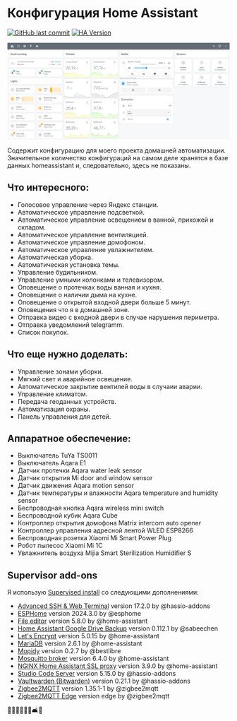 # Конфигурация Home Assistant 

[![GitHub last commit](https://img.shields.io/github/last-commit/alexfrydr/home_assistant_config?style=plasticr)](https://github.com/alexfrydr/home_assistant_config/commits/master)
[![HA Version](https://img.shields.io/badge/Running%20Home%20Asssistant-2024.3.1%20-darkblue)](https://github.com/home-assistant/core/releases/tag/2024.3.1)

![Home Assistant](https://github.com/alexfrydr/home_assistant_config/blob/master/screen.JPG)

Содержит конфигурацию для моего проекта домашней автоматизации. Значительное количество конфигураций на самом деле хранятся
в базе данных homeassistant и, следовательно, здесь не показаны.

## Что интересного:
- Голосовое управление через Яндекс станции.
- Автоматическое управление подсветкой.
- Автоматическое управление освещением в ванной, прихожей и складом.
- Автоматическое управление вентиляцией.
- Автоматическое управление домофоном.
- Автоматическое управление увлажнителем.
- Автоматическая уборка.
- Автоматическая установка темы.
- Управление будильником.
- Управление умными колонками и телевизором.
- Оповещение о протечках воды ванная и кухня.
- Оповещение о наличии дыма на кухне.
- Оповещение о открытой входной двери больше 5 минут.
- Оповещения что я в домашней зоне.
- Отправка видео с входной двери в случае нарушения периметра.
- Отправка уведомлений telegramm.
- Список покупок.

## Что еще нужно доделать:
- Управление зонами уборки.
- Мягкий свет и аварийное освещение.
- Автоматическое закрытие вентилей воды в случаии аварии.
- Управление климатом.
- Передача геоданных устройств.
- Автоматизация охраны.
- Панель управления для детей.

## Аппаратное обеспечение:
- Выключатель TuYa TS0011
- Выключатель Aqara E1
- Датчик протечки Aqara water leak sensor
- Датчик открытия Mi door and window sensor
- Датчик движения Aqara motion sensor
- Датчик температуры и влажности Aqara temperature and humidity sensor
- Беспроводная кнопка Aqara wireless mini switch
- Беспроводной кубик Aqara Cube 
- Контроллер открытия  домофона Matrix intercom auto opener
- Контроллер управления адресной лентой WLED ESP8266
- Беспроводная розетка Xiaomi Mi Smart Power Plug
- Робот пылесос Xiaomi Mi 1C
- Увлажнитель воздуха Mijia Smart Sterilization Humidifier S

## Supervisor add-ons

Я использую [Supervised install](https://www.home-assistant.io/getting-started/) со следующими дополнениями:

- [Advanced SSH & Web Terminal](https://github.com/hassio-addons/addon-ssh) version 17.2.0 by @hassio-addons
- [ESPHome](https://github.com/esphome/) version 2024.3.0 by @esphome
- [File editor](https://github.com/home-assistant/addons/tree/master/configurator) version 5.8.0 by @home-assistant
- [Home Assistant Google Drive Backup](https://github.com/sabeechen/hassio-google-drive-backup) version 0.112.1 by @sabeechen
- [Let's Encrypt](https://github.com/home-assistant/addons/tree/master/letsencrypt) version 5.0.15 by @home-assistant
- [MariaDB](https://github.com/home-assistant/addons/tree/master/mariadb) version 2.6.1 by @home-assistant
- [Mopidy](https://github.com/bestlibre/hassio-addons/tree/master/mopidy) version 0.2.7 by @bestlibre
- [Mosquitto broker](https://github.com/home-assistant/addons/tree/master/mosquitto) version 6.4.0 by @home-assistant
- [NGINX Home Assistant SSL proxy](https://github.com/home-assistant/addons/tree/master/nginx_proxy) version 3.9.0 by @home-assistant
- [Studio Code Server](https://github.com/hassio-addons/addon-vscode) version 5.15.0 by @hassio-addons
- [Vaultwarden (Bitwarden)](https://github.com/hassio-addons/addon-bitwarden) version 0.21.1 by @hassio-addons
- [Zigbee2MQTT](https://github.com/zigbee2mqtt/hassio-zigbee2mqtt/tree/master/zigbee2mqtt) version 1.35.1-1 by @zigbee2mqtt
- [Zigbee2MQTT Edge](https://github.com/zigbee2mqtt/hassio-zigbee2mqtt/tree/master/zigbee2mqtt-edge) version edge by @zigbee2mqtt

🏡🔧📱💡🚪🚿🛋️🔌
